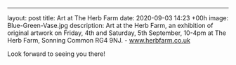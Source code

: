---
layout: post
title:  Art at The Herb Farm
date:   2020-09-03 14:23 +00h
image:  Blue-Green-Vase.jpg
description: Art at the Herb Farm,
an exhibition of original artwork on Friday, 4th and Saturday, 5th September, 10-4pm 
at The Herb Farm, Sonning Common RG4 9NJ. - www.herbfarm.co.uk

Look forward to seeing you there!
